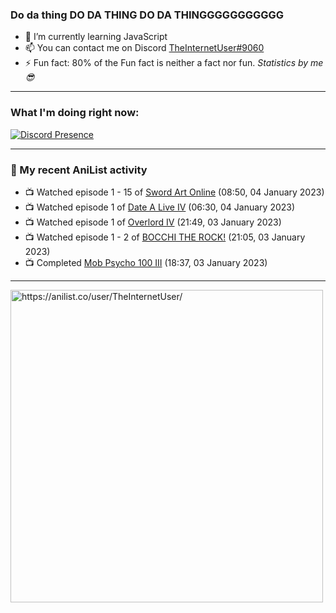 ### Do da thing DO DA THING DO DA THINGGGGGGGGGGG

- 🌱 I’m currently learning JavaScript
- 📫 You can contact me on Discord [TheInternetUser#9060](https://discord.com/users/534117072796385300)
- ⚡ Fun fact: 80% of the Fun fact is neither a fact nor fun. _Statistics by me 😎_
<hr>
 
### What I'm doing right now:
[![Discord Presence](https://lanyard.cnrad.dev/api/534117072796385300)](https://discord.com/users/534117072796385300)
<hr>
  
### 🌸 My recent AniList activity

<!-- ANILIST_ACTIVITY:start -->

-   📺 Watched episode 1 - 15 of [Sword Art Online](https://anilist.co/anime/11757) (08:50, 04 January 2023)
-   📺 Watched episode 1 of [Date A Live IV](https://anilist.co/anime/116605) (06:30, 04 January 2023)
-   📺 Watched episode 1 of [Overlord IV](https://anilist.co/anime/133844) (21:49, 03 January 2023)
-   📺 Watched episode 1 - 2 of [BOCCHI THE ROCK!](https://anilist.co/anime/130003) (21:05, 03 January 2023)
-   📺 Completed [Mob Psycho 100 III](https://anilist.co/anime/140439) (18:37, 03 January 2023)

<!-- ANILIST_ACTIVITY:end -->
<hr>

<img width="500" alt="https://anilist.co/user/TheInternetUser/" src="https://img.anili.st/User/929966"/>
